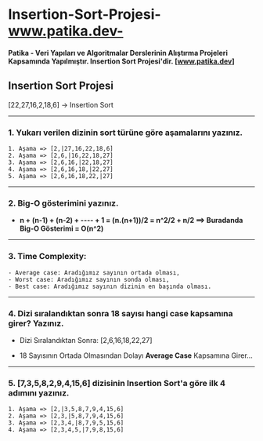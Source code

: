 # Insertion-Sort-Projesi-www.patika.dev-

**Patika - Veri Yapıları ve Algoritmalar Derslerinin Alıştırma Projeleri Kapsamında Yapılmıştır. Insertion Sort Projesi'dir. [www.patika.dev]** 

## Insertion Sort Projesi

 [22,27,16,2,18,6] -> Insertion Sort

----------------------------

### 1. Yukarı verilen dizinin sort türüne göre aşamalarını yazınız.

    1. Aşama => [2,|27,16,22,18,6]
    2. Aşama => [2,6,|16,22,18,27]
    3. Aşama => [2,6,16,|22,18,27]
    4. Aşama => [2,6,16,18,|22,27]
    5. Aşama => [2,6,16,18,22,|27]

----------------------------

### 2. Big-O gösterimini yazınız.

  - **n + (n-1) + (n-2) + ---- + 1 = (n.(n+1))/2 = n^2/2 + n/2 ==> Buradanda Big-O Gösterimi = O(n^2)**

----------------------------

### 3. Time Complexity: 

    - Average case: Aradığımız sayının ortada olması,
    - Worst case: Aradığımız sayının sonda olması, 
    - Best case: Aradığımız sayının dizinin en başında olması.

----------------------------

### 4. Dizi sıralandıktan sonra 18 sayısı hangi case kapsamına girer? Yazınız.

   - Dizi Sıralandıktan Sonra: [2,6,16,18,22,27]

   - 18 Sayısının Ortada Olmasından Dolayı **Average Case** Kapsamına Girer...

----------------------------

### 5. [7,3,5,8,2,9,4,15,6] dizisinin Insertion Sort'a göre ilk 4 adımını yazınız.

    1. Aşama => [2,|3,5,8,7,9,4,15,6]
    2. Aşama => [2,3,|5,8,7,9,4,15,6]
    3. Aşama => [2,3,4,|8,7,9,5,15,6]
    4. Aşama => [2,3,4,5,|7,9,8,15,6]
